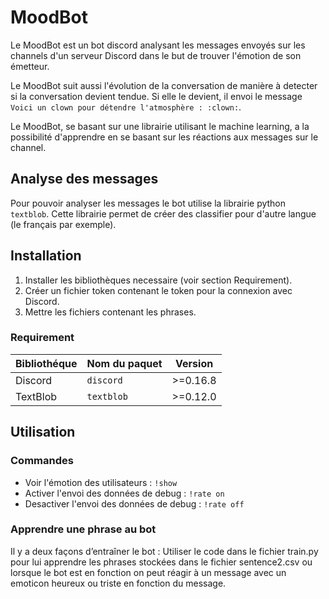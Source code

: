# MoodBot
Le MoodBot est un bot discord analysant les messages envoyés sur les channels d'un serveur Discord
dans le but de trouver l'émotion de son émetteur.

Le MoodBot suit aussi l'évolution de la conversation de manière à detecter si la conversation devient tendue.
Si elle le devient, il envoi le message `Voici un clown pour détendre l'atmosphère : :clown:`.

Le MoodBot, se basant sur une librairie utilisant le machine learning, a la possibilité d'apprendre en se basant sur les réactions aux messages sur le channel.

## Analyse des messages

Pour pouvoir analyser les messages le bot utilise la librairie python `textblob`.
Cette librairie permet de créer des classifier pour d'autre langue (le français par exemple).

## Installation

1. Installer les bibliothèques necessaire (voir section Requirement).
2. Créer un fichier token contenant le token pour la connexion avec Discord.
3. Mettre les fichiers contenant les phrases.

### Requirement

| Bibliothéque | Nom du paquet | Version |
|--------------|---------------|---------|
|Discord       |`discord`      |>=0.16.8|
|TextBlob      |`textblob`     |>=0.12.0|


## Utilisation

### Commandes

* Voir l'émotion des utilisateurs :
`!show`
* Activer l'envoi des données de debug :
`!rate on`
* Desactiver l'envoi des données de debug :
`!rate off`


### Apprendre une phrase au bot

Il y a deux façons d’entraîner le bot :
Utiliser le code dans le fichier train.py pour lui apprendre les phrases stockées dans le fichier sentence2.csv ou lorsque le bot est en fonction on peut réagir à un message avec un emoticon heureux ou triste en fonction du message.
 

